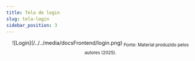 ```yaml
---
title: Tela de login
slug: tela-login
sidebar_position: 3
---
```


<div align="center">
![Login](/../../media/docsFrontend/login.png)
<sub>Fonte: Material produzido pelos autores (2025).</sub>
</div>